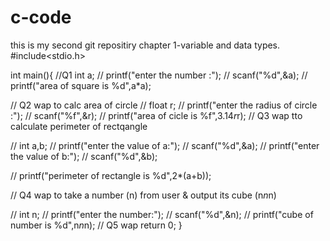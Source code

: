 # c-code
this is my second git repositiry
chapter 1-variable and data types.
#include<stdio.h>

int main(){
    //Q1 int a;
    // printf("enter the number :");
    // scanf("%d",&a);
    // printf("area of square is %d",a*a);

// Q2   wap to calc area of circle
// float r;
// printf("enter the radius of circle :");
// scanf("%f",&r);
// printf("area of cicle is %f",3.14*r*r);
//  Q3 wap tto calculate perimeter of rectqangle 

// int a,b;
// printf("enter the value of a:");
// scanf("%d",&a);
// printf("enter the value of b:");
// scanf("%d",&b);

// printf("perimeter of rectangle is %d",2*(a+b));

// Q4 wap to take a number (n) from user & output its cube (n*n*n)

// int n;
// printf("enter the number:");
// scanf("%d",&n);
// printf("cube of number is %d",n*n*n);
// Q5 wap 
    return 0;
}


